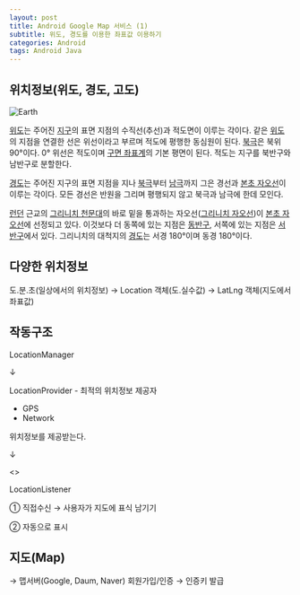 ```yaml
---
layout: post
title: Android Google Map 서비스 (1)
subtitle: 위도, 경도를 이용한 좌표값 이용하기
categories: Android
tags: Android Java
---
```


## 위치정보(위도, 경도, 고도)

<img src="https://upload.wikimedia.org/wikipedia/commons/thumb/6/62/Latitude_and_Longitude_of_the_Earth.svg/2880px-Latitude_and_Longitude_of_the_Earth.svg.png" title="" alt="Earth" data-align="center">

[위도](https://ko.wikipedia.org/wiki/%EC%9C%84%EB%8F%84 "위도")는 주어진 [지구](https://ko.wikipedia.org/wiki/%EC%A7%80%EA%B5%AC "지구")의 표면 지점의 수직선(추선)과 적도면이 이루는 각이다. 같은 [위도](https://ko.wikipedia.org/wiki/%EC%9C%84%EB%8F%84 "위도")의 지점을 연결한 선은 위선이라고 부르며 적도에 평행한 동심원이 된다. [북극](https://ko.wikipedia.org/wiki/%EB%B6%81%EA%B7%B9 "북극")은 북위 90°이다. 0° 위선은 적도이며 [구면 좌표계](https://ko.wikipedia.org/wiki/%EA%B5%AC%EB%A9%B4_%EC%A2%8C%ED%91%9C%EA%B3%84 "구면 좌표계")의 기본 평면이 된다. 적도는 지구를 북반구와 남반구로 분할한다.

[경도](https://ko.wikipedia.org/wiki/%EA%B2%BD%EB%8F%84 "경도")는 주어진 지구의 표면 지점을 지나 [북극](https://ko.wikipedia.org/wiki/%EB%B6%81%EA%B7%B9 "북극")부터 [남극](https://ko.wikipedia.org/wiki/%EB%82%A8%EA%B7%B9 "남극")까지 그은 경선과 [본초 자오선](https://ko.wikipedia.org/wiki/%EB%B3%B8%EC%B4%88_%EC%9E%90%EC%98%A4%EC%84%A0 "본초 자오선")이 이루는 각이다. 모든 경선은 반원을 그리며 평행되지 않고 북극과 남극에 한데 모인다.

[런던](https://ko.wikipedia.org/wiki/%EB%9F%B0%EB%8D%98 "런던") 근교의 [그리니치 천문대](https://ko.wikipedia.org/wiki/%EA%B7%B8%EB%A6%AC%EB%8B%88%EC%B9%98_%EC%B2%9C%EB%AC%B8%EB%8C%80 "그리니치 천문대")의 바로 밑을 통과하는 자오선([그리니치 자오선](https://ko.wikipedia.org/wiki/%EA%B7%B8%EB%A6%AC%EB%8B%88%EC%B9%98_%EC%9E%90%EC%98%A4%EC%84%A0 "그리니치 자오선"))이 [본초 자오선](https://ko.wikipedia.org/wiki/%EB%B3%B8%EC%B4%88_%EC%9E%90%EC%98%A4%EC%84%A0 "본초 자오선")에 선정되고 있다. 이것보다 더 동쪽에 있는 지점은 [동반구](https://ko.wikipedia.org/wiki/%EB%8F%99%EB%B0%98%EA%B5%AC "동반구"), 서쪽에 있는 지점은 [서반구](https://ko.wikipedia.org/wiki/%EC%84%9C%EB%B0%98%EA%B5%AC "서반구")에서 있다. 그리니치의 대척지의 [경도](https://ko.wikipedia.org/wiki/%EA%B2%BD%EB%8F%84 "경도")는 서경 180°이며 동경 180°이다.

## 다양한 위치정보

도.분.초(일상에서의 위치정보) → Location 객체(도.실수값) → LatLng 객체(지도에서 좌표값)

## 작동구조

LocationManager

↓

LocationProvider - 최적의 위치정보 제공자    

- GPS
- Network

위치정보를 제공받는다.

↓

<<interface>>

LocationListener

① 직접수신 → 사용자가 지도에 표식 남기기

② 자동으로 표시

## 지도(Map)

→ 맵서버(Google, Daum, Naver)
회원가입/인증 → 인증키 발급
